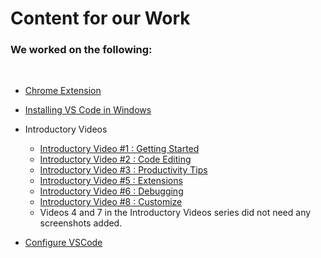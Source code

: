 # Content for our Work

### We worked on the following:
<br>

- [Chrome Extension](https://github.com/agarwalraghav1687/Social-Impact-Learn-Docs-Education/blob/master/Installing%20VS%20Code%20in%20Chromebooks/install_in_Chromebook.md)

- <a href="windows-installation.md">Installing VS Code in Windows</a>
- Introductory Videos
  - <a href="getting-started.md"> Introductory Video #1 : Getting Started</a>
  - <a href="code-editing.md"> Introductory Video #2 : Code Editing</a>
  - <a href="productivity-tips.md">Introductory Video #3 : Productivity Tips</a>
  - <a href="extensions.md">Introductory Video #5 : Extensions</a>
  - <a href="debugging.md">Introductory Video #6 : Debugging</a>
  - <a href="customize.md">Introductory Video #8 : Customize</a>
  - Videos 4 and 7 in the Introductory Videos series did not need any screenshots added.
- <a href="windows-installation.md">Configure VSCode</a>

